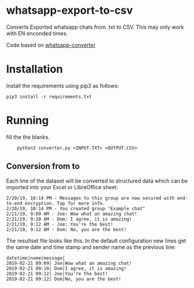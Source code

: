 # whatsapp-export-to-csv
Converts Exported whatsapp chats from .txt to CSV. This may only work with EN enconded times.

Code based on [whatsapp-converter](https://github.com/sandsturm/whatsapp-converter)

# Installation
Install the requirements using pip3 as follows:
```
pip3 install -r requirements.txt
```

# Running
fill the the blanks.
```
    python3 converter.py <INPUT.TXT> <OUTPUT.CSV>
```


## Conversion from to

Each line of the dataset will be converted to structured data which can be imported into your Excel or LibreOffice sheet.
```shell
2/20/19, 10:14 PM - Messages to this group are now secured with end-to-end encryption. Tap for more info.
2/20/19, 10:14 PM - You created group "Example chat"
2/21/19, 9:09 AM - Joe: Wow what an amazing chat!
2/21/19, 9:10 AM - Dom: I agree, it is amazing!
2/21/19, 9:12 AM - Joe: You're the best!
2/21/19, 9:12 AM - Dom: No, you are the best!
```

The resultset file looks like this. In the default configuration new lines get the same date and time stamp and sender name as the previous line:
```shell
datetime|name|message|
2019-02-21 09:09| Joe|Wow what an amazing chat!
2019-02-21 09:10| Dom|I agree, it is amazing!
2019-02-21 09:12| Joe|You're the best!
2019-02-21 09:12| Dom|No, you are the best!

```
